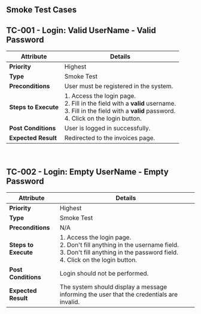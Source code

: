 ## Smoke Test Cases
## TC-001 - Login: Valid UserName - Valid Password

| **Attribute**      | **Details**                                                                                              |
|--------------------|----------------------------------------------------------------------------------------------------------|
| **Priority**       | Highest                                                                                                 |
| **Type**           | Smoke Test                                                                                              |
| **Preconditions**  | User must be registered in the system.                                                                   |
| **Steps to Execute** | 1. Access the login page.<br>2. Fill in the field with a **valid** username.<br>3. Fill in the field with a **valid** password.<br>4. Click on the login button. |
| **Post Conditions** | User is logged in successfully.                                                                          |
| **Expected Result** | Redirected to the invoices page.                                                                        |

<br>

## TC-002 - Login: Empty UserName - Empty Password

| **Attribute**      | **Details**                                                                                              |
|--------------------|----------------------------------------------------------------------------------------------------------|
| **Priority**       | Highest                                                                                                 |
| **Type**           | Smoke Test                                                                                              |
| **Preconditions**  | N/A                                                                                                     |
| **Steps to Execute** | 1. Access the login page.<br>2. Don't fill anything in the username field.<br>3. Don't fill anything in the password field.<br>4. Click on the login button. |
| **Post Conditions** | Login should not be performed.                                                                          |
| **Expected Result** | The system should display a message informing the user that the credentials are invalid.                |
